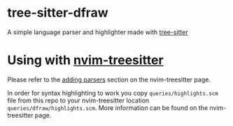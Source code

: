 # tree-sitter-dfraw

A simple language parser and highlighter made with [tree-sitter]("https://github.com/tree-sitter/tree-sitter")

# Using with [nvim-treesitter]("https://github.com/nvim-treesitter/nvim-treesitter")

Please refer to the [adding parsers]("https://github.com/nvim-treesitter/nvim-treesitter#advanced-setup") section on the nvim-treesitter page.

In order for syntax highlighting to work you copy `queries/highlights.scm` file from this repo to your nvim-treesitter location `queries/dfraw/highlights.scm`.
More information can be found on the nvim-treesitter page.
